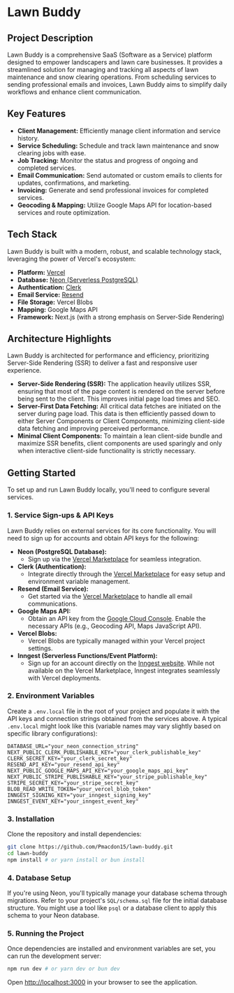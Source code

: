 # Lawn Buddy

## Project Description

Lawn Buddy is a comprehensive SaaS (Software as a Service) platform designed to empower landscapers and lawn care businesses. It provides a streamlined solution for managing and tracking all aspects of lawn maintenance and snow clearing operations. From scheduling services to sending professional emails and invoices, Lawn Buddy aims to simplify daily workflows and enhance client communication.

## Key Features

*   **Client Management:** Efficiently manage client information and service history.
*   **Service Scheduling:** Schedule and track lawn maintenance and snow clearing jobs with ease.
*   **Job Tracking:** Monitor the status and progress of ongoing and completed services.
*   **Email Communication:** Send automated or custom emails to clients for updates, confirmations, and marketing.
*   **Invoicing:** Generate and send professional invoices for completed services.
*   **Geocoding & Mapping:** Utilize Google Maps API for location-based services and route optimization.

## Tech Stack

Lawn Buddy is built with a modern, robust, and scalable technology stack, leveraging the power of Vercel's ecosystem:

*   **Platform:** [Vercel](https://vercel.com/)
*   **Database:** [Neon (Serverless PostgreSQL)](https://vercel.com/integrations/neon)
*   **Authentication:** [Clerk](https://vercel.com/integrations/clerk)
*   **Email Service:** [Resend](https://vercel.com/integrations/resend)
*   **File Storage:** Vercel Blobs
*   **Mapping:** Google Maps API
*   **Framework:** Next.js (with a strong emphasis on Server-Side Rendering)

## Architecture Highlights

Lawn Buddy is architected for performance and efficiency, prioritizing Server-Side Rendering (SSR) to deliver a fast and responsive user experience.

*   **Server-Side Rendering (SSR):** The application heavily utilizes SSR, ensuring that most of the page content is rendered on the server before being sent to the client. This improves initial page load times and SEO.
*   **Server-First Data Fetching:** All critical data fetches are initiated on the server during page load. This data is then efficiently passed down to either Server Components or Client Components, minimizing client-side data fetching and improving perceived performance.
*   **Minimal Client Components:** To maintain a lean client-side bundle and maximize SSR benefits, client components are used sparingly and only when interactive client-side functionality is strictly necessary.

## Getting Started

To set up and run Lawn Buddy locally, you'll need to configure several services.

### 1. Service Sign-ups & API Keys

Lawn Buddy relies on external services for its core functionality. You will need to sign up for accounts and obtain API keys for the following:

*   **Neon (PostgreSQL Database):**
    *   Sign up via the [Vercel Marketplace](https://vercel.com/integrations/neon) for seamless integration.
*   **Clerk (Authentication):**
    *   Integrate directly through the [Vercel Marketplace](https://vercel.com/integrations/clerk) for easy setup and environment variable management.
*   **Resend (Email Service):**
    *   Get started via the [Vercel Marketplace](https://vercel.com/integrations/resend) to handle all email communications.
*   **Google Maps API:**
    *   Obtain an API key from the [Google Cloud Console](https://console.cloud.com/google/maps-apis/overview). Enable the necessary APIs (e.g., Geocoding API, Maps JavaScript API).
*   **Vercel Blobs:**
    *   Vercel Blobs are typically managed within your Vercel project settings.
*   **Inngest (Serverless Functions/Event Platform):**
    *   Sign up for an account directly on the [Inngest website](https://www.inngest.com/). While not available on the Vercel Marketplace, Inngest integrates seamlessly with Vercel deployments.

### 2. Environment Variables

Create a `.env.local` file in the root of your project and populate it with the API keys and connection strings obtained from the services above. A typical `.env.local` might look like this (variable names may vary slightly based on specific library configurations):

```
DATABASE_URL="your_neon_connection_string"
NEXT_PUBLIC_CLERK_PUBLISHABLE_KEY="your_clerk_publishable_key"
CLERK_SECRET_KEY="your_clerk_secret_key"
RESEND_API_KEY="your_resend_api_key"
NEXT_PUBLIC_GOOGLE_MAPS_API_KEY="your_google_maps_api_key"
NEXT_PUBLIC_STRIPE_PUBLISHABLE_KEY="your_stripe_publishable_key"
STRIPE_SECRET_KEY="your_stripe_secret_key"
BLOB_READ_WRITE_TOKEN="your_vercel_blob_token"
INNGEST_SIGNING_KEY="your_inngest_signing_key"
INNGEST_EVENT_KEY="your_inngest_event_key"
```

### 3. Installation

Clone the repository and install dependencies:

```bash
git clone https://github.com/Pmacdon15/lawn-buddy.git
cd lawn-buddy
npm install # or yarn install or bun install
```

### 4. Database Setup

If you're using Neon, you'll typically manage your database schema through migrations. Refer to your project's `SQL/schema.sql` file for the initial database structure. You might use a tool like `psql` or a database client to apply this schema to your Neon database.

### 5. Running the Project

Once dependencies are installed and environment variables are set, you can run the development server:

```bash
npm run dev # or yarn dev or bun dev
```

Open [http://localhost:3000](http://localhost:3000) in your browser to see the application.